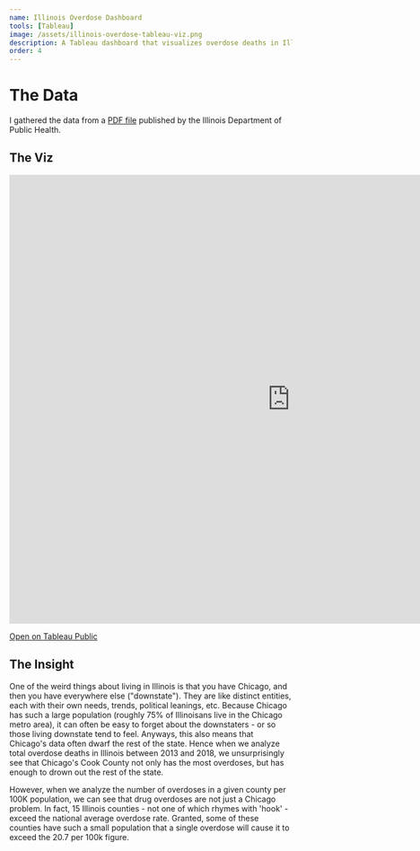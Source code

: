 ```yaml
---
name: Illinois Overdose Dashboard
tools: [Tableau]
image: /assets/illinois-overdose-tableau-viz.png
description: A Tableau dashboard that visualizes overdose deaths in Illinois between 2013 and 2018
order: 4
---
```


# The Data

I gathered the data from a [PDF file](http://www.dph.illinois.gov/sites/default/files/Drug%20Overdose%20Deaths%20-%20August%202019.pdf) published by the Illinois Department of Public Health.

## The Viz

<iframe seamless frameborder="0" src="https://public.tableau.com/views/IllinoisOverdoses/IllinoisOverdoses2013-2018?:embed=yes&:showVizHome=no&:display_count=yes" scrolling="no" height="800" width="1000"></iframe>

[Open on Tableau Public](https://public.tableau.com/views/IllinoisOverdoses/IllinoisOverdoses2013-2018?:language=en&:display_count=y&:origin=viz_share_link)

## The Insight

One of the weird things about living in Illinois is that you have Chicago, and then you have everywhere else ("downstate").  They are like distinct entities, each with their own needs, trends, political leanings, etc.  Because Chicago has such a large population (roughly 75% of Illinoisans live in the Chicago metro area), it can often be easy to forget about the downstaters - or so those living downstate tend to feel.  Anyways, this also means that Chicago's data often dwarf the rest of the state.  Hence when we analyze total overdose deaths in Illinois between 2013 and 2018, we unsurprisingly see that Chicago's Cook County not only has the most overdoses, but has enough to drown out the rest of the state.

However, when we analyze the number of overdoses in a given county per 100K population, we can see that drug overdoses are not just a Chicago problem.  In fact, 15 Illinois counties - not one of which rhymes with 'hook' - exceed the national average overdose rate.  Granted, some of these counties have such a small population that a single overdose will cause it to exceed the 20.7 per 100k figure.